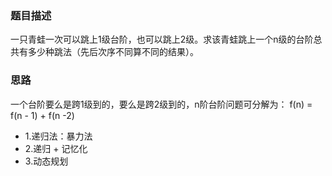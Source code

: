 ### 题目描述
一只青蛙一次可以跳上1级台阶，也可以跳上2级。求该青蛙跳上一个n级的台阶总共有多少种跳法（先后次序不同算不同的结果）。

### 思路
一个台阶要么是跨1级到的，要么是跨2级到的，n阶台阶问题可分解为：
f(n) = f(n - 1) + f(n -2)
- 1.递归法：暴力法
- 2.递归 + 记忆化
- 3.动态规划